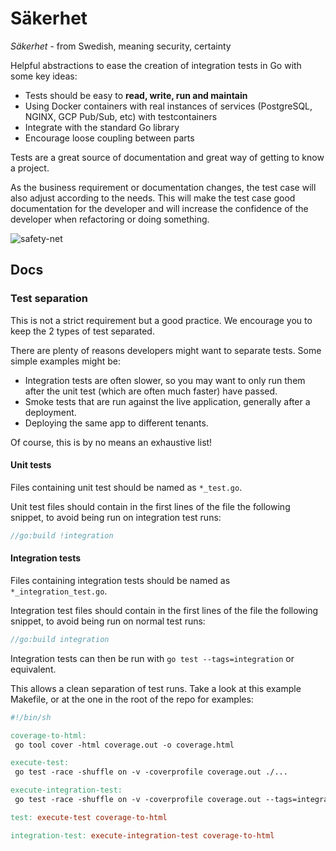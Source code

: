 # Säkerhet

_Säkerhet_ - from Swedish, meaning security, certainty

Helpful abstractions to ease the creation of integration tests in Go with some key ideas:

- Tests should be easy to **read, write, run and maintain**
- Using Docker containers with real instances of services (PostgreSQL, NGINX, GCP Pub/Sub, etc) with testcontainers
- Integrate with the standard Go library
- Encourage loose coupling between parts

Tests are a great source of documentation and great way of getting to know a project.

As the business requirement or documentation changes, the test case will also adjust according to the needs. This will make the test case good documentation for the developer and will increase the confidence of the developer when refactoring or doing something.

![safety-net](https://user-images.githubusercontent.com/42377845/198402912-d9cf2925-6a7b-4f5c-9709-e1f24a9f827b.jpg)

## Docs

### Test separation

This is not a strict requirement but a good practice. We encourage you to keep the 2 types of test separated.

There are plenty of reasons developers might want to separate tests. Some simple examples might be:

- Integration tests are often slower, so you may want to only run them after the unit test (which are often much faster) have passed.
- Smoke tests that are run against the live application, generally after a deployment.
- Deploying the same app to different tenants.

Of course, this is by no means an exhaustive list!

#### Unit tests

Files containing unit test should be named as `*_test.go`.

Unit test files should contain in the first lines of the file the following snippet, to avoid being run on integration test runs:

```go
//go:build !integration
```

#### Integration tests

Files containing integration tests should be named as `*_integration_test.go`.

Integration test files should contain in the first lines of the file the following snippet, to avoid being run on normal test runs:

```go
//go:build integration
```

Integration tests can then be run with `go test --tags=integration` or equivalent.

This allows a clean separation of test runs. Take a look at this example Makefile, or at the one in the root of the repo for examples:

```Makefile
#!/bin/sh

coverage-to-html:
 go tool cover -html coverage.out -o coverage.html

execute-test:
 go test -race -shuffle on -v -coverprofile coverage.out ./...

execute-integration-test:
 go test -race -shuffle on -v -coverprofile coverage.out --tags=integration ./...

test: execute-test coverage-to-html

integration-test: execute-integration-test coverage-to-html
```
